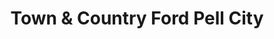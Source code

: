 ---
title: "Town & Country Ford Pell City"
url: /pell-city/town-und-country-ford-pell-city/
shop: Autohaus
---